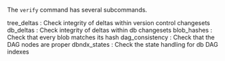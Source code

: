 The `verify` command has several subcommands.

tree_deltas
: Check integrity of deltas within version control changesets
db_deltas
: Check integrity of deltas within db changesets
blob_hashes
: Check that every blob matches its hash
dag_consistency
: Check that the DAG nodes are proper
dbndx_states
: Check the state handling for db DAG indexes

